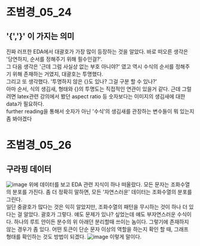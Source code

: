 # 조범경_05_24  
## '{','}' 이 가지는 의미  
진짜 러프한 EDA에서 대괄호가 가장 많이 등장하는 것을 알았다. 바로 떠오른 생각은 '당연하지, 순서를 정해주기 위해 필수인걸?'.  
그 다음 생각은 '근데 그럼 사실상 없는 부호 아니야?' 였고 역시 수식의 순서를 정해주기 위해 존재하는 거였지, 대괄호는 투명했다.  
그리고 또 생각했다. '투명하지 않은 {}도 있나? 그걸 구분 할 수 있나?'  
아마 순서, 식의 생김새, 형태와 {}의 투명도는 직접적인 연관이 있을거 같다. 근데 그럴려면 latex관련 강의에서 봤던 aspect ratio 등 숫자보다는 이미지의 생김새에 대한 data가 필요하다.  
further reading을 통해서 숫자가 아닌 '수식'의 생김새를 관장하는 변수들이 뭐 있는지 좀 봐야겠다
  
# 조범경_05_26  
## 구라핑 데이터  
![image](https://user-images.githubusercontent.com/73811730/119542744-d6d10c80-bdca-11eb-8f14-3af117074c44.png)
위에 데이터를 보고 EDA 관련 지식이 하나 떠올랐다. 모든 문자는 조화수열의 분포를 가진다. 좀 더 정확히 말하면, 모든 '자연스러운' 데이터는 조화수열의 분포를 그린다.  
일단 중괄호가 많다는 것은 익히 알았지만, 조화수열의 패턴을 무시하는 것이 하나 더 있다는 걸 알았다. 괄호가 그렇다. 얘도 문제가 있나? 싶었는데 얘도 부자연스러운 수식이다. 하나의 루트 안이든 분수의 위 아래던 분리할때 쓰이는 놈이다. 그렇기에 존재하지 않는 경우가 좀 있다. 어떤 토큰이 단순 문자 이상의 역할을 하는지 확인 할 때, 그래프 형태를 확인하는 것도 방법이 되겠다.
![image](https://user-images.githubusercontent.com/73811730/119543296-78585e00-bdcb-11eb-8107-b991dc250528.png)
이렇게 말이다.
